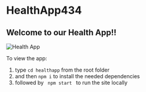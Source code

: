 # HealthApp434

## Welcome to our Health App!!

![Health App](https://cdn-icons-png.freepik.com/256/7922/7922906.png)

To view the app: 
1. type <code>cd healthapp</code> from the root folder
2. and then <code>npm i</code> to install the needed dependencies
3. followed by <code> npm start </code> to run the site locally
